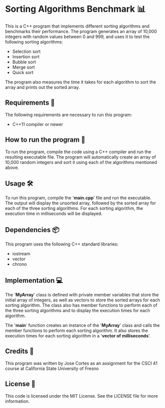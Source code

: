 # Sorting Algorithms Benchmark 📊
This is a C++ program that implements different sorting algorithms and benchmarks their performance. The program generates an array of 10,000 integers with random values between 0 and 999, and uses it to test the following sorting algorithms:

- Selection sort
- Insertion sort
- Bubble sort
- Merge sort
- Quick sort

The program also measures the time it takes for each algorithm to sort the array and prints out the sorted array.

## Requirements 📝
The following requirements are necessary to run this program:

- C++11 compiler or newer

## How to run the program 🚀
To run the program, compile the code using a C++ compiler and run the resulting executable file. The program will automatically create an array of 10,000 random integers and sort it using each of the algorithms mentioned above.

## Usage 🛠️
To run this program, compile the '**main.cpp**' file and run the executable. The output will display the unsorted array, followed by the sorted array for each of the three sorting algorithms. For each sorting algorithm, the execution time in milliseconds will be displayed.

## Dependencies 📦
This program uses the following C++ standard libraries:

- iostream
- vector
- chrono

## Implementation 💻
The '**MyArray**' class is defined with private member variables that store the initial array of integers, as well as vectors to store the sorted arrays for each sorting algorithm. The class also has member functions to perform each of the three sorting algorithms and to display the execution times for each algorithm.

The '**main**' function creates an instance of the '**MyArray**' class and calls the member functions to perform each sorting algorithm. It also stores the execution times for each sorting algorithm in a '**vector of milliseconds**'.

## Credits 🙌
This program was written by Jose Cortes as an assignment for the CSCI 41 course at California State University of Fresno

## License 📄
This code is licensed under the MIT License. See the LICENSE file for more information.
